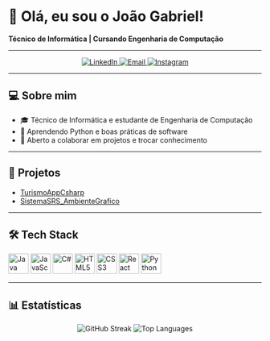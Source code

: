# 👋 Olá, eu sou o João Gabriel!

**Técnico de Informática | Cursando Engenharia de Computação**

---

<p align="center">
  <a href="https://www.linkedin.com/in/jo%C3%A3o-gabriel-raja-gabaglia-doreste-6b52472a5/">
    <img src="https://img.shields.io/badge/LinkedIn-0A66C2?style=for-the-badge&logo=linkedin&logoColor=white" alt="LinkedIn"/>
  </a>
  <a href="mailto:joao.doreste@al.infnet.edu.br">
    <img src="https://img.shields.io/badge/Email-D14836?style=for-the-badge&logo=gmail&logoColor=white" alt="Email"/>
  </a>
  <a href="https://instagram.com/jgrajaa_">
    <img src="https://img.shields.io/badge/Instagram-E4405F?style=for-the-badge&logo=instagram&logoColor=white" alt="Instagram"/>
  </a>
</p>

---

## 💻 Sobre mim

- 🎓 Técnico de Informática e estudante de Engenharia de Computação  
- 🌱 Aprendendo Python e boas práticas de software  
- 🤝 Aberto a colaborar em projetos e trocar conhecimento  

---

## 🚀 Projetos

- [TurismoAppCsharp](https://github.com/joaoraja/TurismoAppCsharp)  
- [SistemaSRS_AmbienteGrafico](https://github.com/joaoraja/SistemaSRS_AmbienteGrafico)  

---

## 🛠️ Tech Stack

<p align="left">
  <img src="https://cdn.jsdelivr.net/gh/devicons/devicon/icons/java/java-original.svg"      alt="Java"    width="40" height="40"/>
  <img src="https://cdn.jsdelivr.net/gh/devicons/devicon/icons/javascript/javascript-original.svg" alt="JavaScript" width="40" height="40"/>
  <img src="https://cdn.jsdelivr.net/gh/devicons/devicon/icons/csharp/csharp-original.svg"    alt="C#"     width="40" height="40"/>
  <img src="https://cdn.jsdelivr.net/gh/devicons/devicon/icons/html5/html5-original.svg"      alt="HTML5" width="40" height="40"/>
  <img src="https://cdn.jsdelivr.net/gh/devicons/devicon/icons/css3/css3-original.svg"        alt="CSS3"  width="40" height="40"/>
  <img src="https://cdn.jsdelivr.net/gh/devicons/devicon/icons/react/react-original.svg"      alt="React" width="40" height="40"/>
  <img src="https://cdn.jsdelivr.net/gh/devicons/devicon/icons/python/python-original.svg"    alt="Python" width="40" height="40"/>
</p>

---

## 📊 Estatísticas

<p align="center">
  <img src="https://github-readme-stats.vercel.app/api?username=joaoraja&show_icons=true&theme=dracula&include_all_commits=true&count_private=true"      alt="GitHub Streak" />
  <img src="https://github-readme-stats.vercel.app/api/top-langs/?username=joaoraja&layout=compact&theme=dracula" alt="Top Languages" />
</p>
